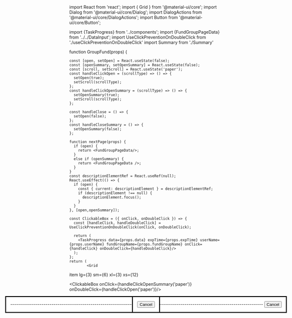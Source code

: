import React from 'react';
import { Grid } from '@material-ui/core';
import Dialog from '@material-ui/core/Dialog';
import DialogActions from '@material-ui/core/DialogActions';
import Button from '@material-ui/core/Button';

import {TaskProgress} from '../components';
import {FundGroupPageData} from '../../DataInput';
import UseClickPreventionOnDoubleClick from './useClickPreventionOnDoubleClick'
import Summary from './Summary'


function GroupFund(props) {

    const [open, setOpen] = React.useState(false);
    const [openSummary, setOpenSummary] = React.useState(false);
    const [scroll, setScroll] = React.useState('paper');
    const handleClickOpen = (scrollType) => () => {
      setOpen(true);
      setScroll(scrollType);
    };
    const handleClickOpenSummary = (scrollType) => () => {
      setOpenSummary(true);
      setScroll(scrollType);
    };
  
    const handleClose = () => {
      setOpen(false);
    };
    const handleCloseSummary = () => {
      setOpenSummary(false);
    };

    function nextPage(props) {
      if (open) {
        return <FundGroupPageData/>;
      }
      else if (openSummary) {
        return <FundGroupPageData />;
      }
    }
    const descriptionElementRef = React.useRef(null);
    React.useEffect(() => {
      if (open) {
        const { current: descriptionElement } = descriptionElementRef;
        if (descriptionElement !== null) {
          descriptionElement.focus();
        }
      }
    }, [open,openSummary]);

    const ClickableBox = ({ onClick, onDoubleClick }) => {
      const [handleClick, handleDoubleClick] = UseClickPreventionOnDoubleClick(onClick, onDoubleClick);
    
      return (
        <TaskProgress data={props.data} expTime={props.expTime} userName={props.userName} fundGroupName={props.fundGroupName} onClick={handleClick} onDoubleClick={handleDoubleClick}/>
      );
    };
    return (
            <Grid
item
lg={3}
sm={6}
xl={3}
xs={12}
>

<ClickableBox onClick={handleClickOpenSummary('paper')} onDoubleClick={handleClickOpen('paper')}/>
<Dialog
open={open}
onClose={handleClose}
scroll={scroll}
aria-labelledby="scroll-dialog-title"
aria-describedby="scroll-dialog-description"
maxWidth='lg'
>
---------------------------------------------------------------------------------------------------------------------------------

<FundGroupPageData/>


<DialogActions>
<Button onClick={handleClose} color="primary">
  Cancel
</Button>
   </DialogActions>
</Dialog>

<Dialog
open={openSummary}
onClose={handleCloseSummary}
scroll={scroll}
aria-labelledby="scroll-dialog-title"
aria-describedby="scroll-dialog-description"
maxWidth='lg'
>


<Summary/>


<DialogActions>
<Button onClick={handleClose} color="primary">
  Cancel
</Button>
   </DialogActions>
</Dialog>
</Grid>
    )
}

export default GroupFund;



